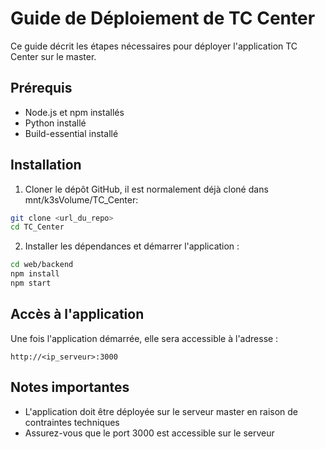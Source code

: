 # Guide de Déploiement de TC Center

Ce guide décrit les étapes nécessaires pour déployer l'application TC Center sur le master.

## Prérequis

- Node.js et npm installés
- Python installé
- Build-essential installé

## Installation

1. Cloner le dépôt GitHub, il est normalement déjà cloné dans mnt/k3sVolume/TC_Center:
```bash
git clone <url_du_repo>
cd TC_Center
```

2. Installer les dépendances et démarrer l'application :
```bash
cd web/backend
npm install
npm start
```

## Accès à l'application

Une fois l'application démarrée, elle sera accessible à l'adresse :
```
http://<ip_serveur>:3000
```

## Notes importantes

- L'application doit être déployée sur le serveur master en raison de contraintes techniques
- Assurez-vous que le port 3000 est accessible sur le serveur

